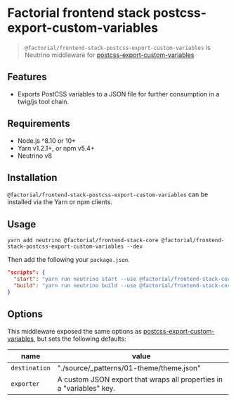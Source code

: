# Factorial frontend stack postcss-export-custom-variables

> `@factorial/frontend-stack-postcss-export-custom-variables` is Neutrino middleware for [postcss-export-custom-variables](https://github.com/jonathantneal/postcss-export-custom-variables)

## Features

- Exports PostCSS variables to a JSON file for further consumption in a twig/js tool chain.

## Requirements

- Node.js ^8.10 or 10+
- Yarn v1.2.1+, or npm v5.4+
- Neutrino v8

## Installation

`@factorial/frontend-stack-postcss-export-custom-variables` can be installed via the Yarn or npm clients.

## Usage

    yarn add neutrino @factorial/frontend-stack-core @factorial/frontend-stack-postcss-export-custom-variables --dev

Then add the following your `package.json`.

```json
"scripts": {
  "start": "yarn run neutrino start --use @factorial/frontend-stack-core @factorial/frontend-stack-postcss-export-custom-variables",
  "build": "yarn run neutrino build --use @factorial/frontend-stack-core @factorial/frontend-stack-postcss-export-custom-variables --options.env.NODE_ENV production"
}
```

## Options

This middleware exposed the same options as [postcss-export-custom-variables](https://github.com/jonathantneal/postcss-export-custom-variables#advanced-options), but sets the following defaults:

name | value
---|---
`destination` | "./source/_patterns/01-theme/theme.json"
`exporter` | A custom JSON export that wraps all properties in a "variables" key.
